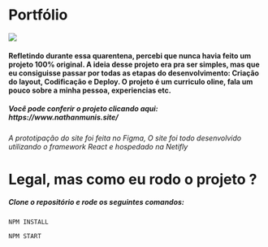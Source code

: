 # Portfólio

![](https://user-images.githubusercontent.com/44716180/89700505-cbc4f280-d904-11ea-8be2-7ca1605c5d3a.png)

<h4> Refletindo durante essa quarentena, percebi que nunca havia feito um projeto 100% original. A ideia desse projeto era pra ser simples, mas que eu consiguisse passar por todas as etapas do desenvolvimento: Criação do layout, Codificação e Deploy. O projeto é um curriculo oline, fala um pouco sobre a minha pessoa, experiencias etc. </h4>

<h5>Você pode conferir o projeto clicando aqui: https://www.nathanmunis.site/</h5>


<h6> A prototipação do site foi feita no Figma, O site foi todo desenvolvido utilizando o framework React e hospedado na Netifly </h6>

# Legal, mas como eu rodo o projeto ?

<h5>Clone o repositório e rode os seguintes comandos:</h5>

```NPM INSTALL```

```NPM START```
